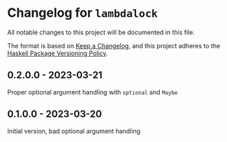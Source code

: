 # Changelog for `lambdalock`

All notable changes to this project will be documented in this file.

The format is based on [Keep a Changelog](https://keepachangelog.com/en/1.0.0/),
and this project adheres to the
[Haskell Package Versioning Policy](https://pvp.haskell.org/).


## 0.2.0.0 - 2023-03-21
Proper optional argument handling with ``optional`` and ``Maybe``

## 0.1.0.0 - 2023-03-20 
Initial version, bad optional argument handling
